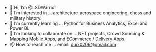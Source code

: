 - 👋 Hi, I’m @LSDWarrior
- 👀 I’m interested in ... architecture, aerospace engineering, chess and military history.  
- 🌱 I’m currently learning ... Python for Business Analytics, Excel and Power Bi. 
- 💞️ I’m looking to collaborate on ... NFT projects, Crowd Sourcing & Mapping Mobile Apps, and ECommerce / Delivery Apps. 
- 📫 How to reach me ... email: durk0206@gmail.com

<!---
LSDWarrior is a ✨ special ✨ repository because its `README.md` (this file) appears on your GitHub profile.
You can click the Preview link to take a look at your changes.
--->
